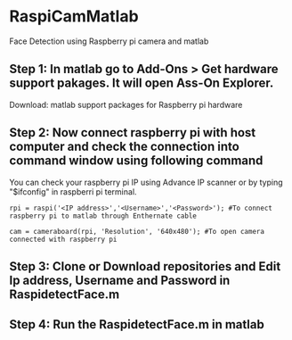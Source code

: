 # RaspiCamMatlab
Face Detection using Raspberry pi camera and matlab

## Step 1: In matlab go to Add-Ons > Get hardware support pakages. It will open Ass-On Explorer.

Download: matlab support packages for Raspberry pi hardware

## Step 2: Now connect raspberry pi with host computer and check the connection into command window using following command

You can check your raspberry pi IP using Advance IP scanner or by typing "$ifconfig" in raspberri pi terminal.

    rpi = raspi('<IP address>','<Username>','<Password>'); #To connect raspberry pi to matlab through Enthernate cable

    cam = cameraboard(rpi, 'Resolution', '640x480'); #To open camera connected with raspberry pi
  
## Step 3: Clone or Download repositories and Edit Ip address, Username and Password in RaspidetectFace.m 

## Step 4: Run the RaspidetectFace.m in matlab
